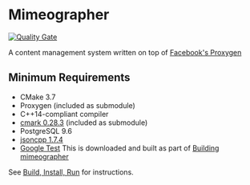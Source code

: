 # Mimeographer
[![Quality Gate](https://sonarcloud.io/api/project_badges/measure?project=mimeographer&metric=alert_status)](https://sonarcloud.io/dashboard?id=mimeographer)

A content management system written on top of [Facebook's Proxygen](https://github.com/facebook/proxygen)

## Minimum Requirements
* CMake 3.7
* Proxygen (included as submodule)
* C++14-compliant compiler
* [cmark 0.28.3](https://github.com/commonmark/CommonMark) (included as submodule)
* PostgreSQL 9.6
* [jsoncpp 1.7.4](https://github.com/open-source-parsers/jsoncpp)
* [Google Test](https://github.com/google/googletest) This is downloaded and built as part of [Building mimeographer](#build)

See [Build, Install, Run](https://github.com/keithmendozasr/mimeographer/wiki/Build,-Install,-Run) for instructions.
